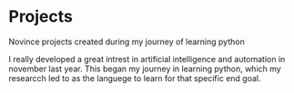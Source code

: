 # Projects
Novince projects created during my journey of learning python

I really developed a great intrest in artificial intelligence and automation in november last year. This began my journey in learning python, which my researcch led to as the languege to learn for that specific end goal.


